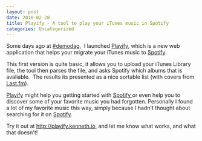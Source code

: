 ```yaml
---
layout: post
date: 2010-02-28
title: Playify - A tool to play your iTunes music in Spotify
categories: Uncategorized
---
```


Some days ago at <a href="http://demodag.org">#demodag</a>,  I launched <a href="http://playify.kenneth.io" target="_blank">Playify</a>, which is a new web application that helps your migrate your iTunes music to <a href="http://spotify.com" target="_blank">Spotify</a>.

<!--more-->

This first version is quite basic, it allows you to upload your iTunes Library file, the tool then parses the file, and asks Spotify which albums that is avaliable.  The results its presented as a nice sortable list (with covers from <a href="http://last.fm">Last.fm</a>).

<a href="http://playify.kenneth.io">Playify</a> might help you getting started with <a href="http://spotify.com">Spotify </a>or even help you to discover some of your favorite music you had forgotten. Personally I found a lot of my favorite music this way, simply because I hadn't thought about searching for it on <a href="http://spotify.com">Spotify</a>.

Try it out at <a href="http://playify.kenneth.io" target="_blank">http://playify.kenneth.io</a>, and let me know what works, and what that doesn't!
